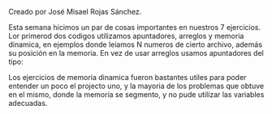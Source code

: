 Creado por José Misael Rojas Sánchez.

Esta semana hicimos un par de cosas importantes en nuestros 7 ejercicios. Lor primerod dos codigos utilizamos apuntadores, arreglos y memoria dinamica, en ejemplos donde leiamos N numeros de cierto archivo, además su posición en la memoria. En vez de usar arreglos usamos apuntadores del tipo: 

Los ejercicios de memoria dinamica fueron bastantes utiles para poder entender un poco el projecto uno, y la mayoria de los problemas que obtuve en el mismo, donde la memoría se segmento, y no pude utilizar las variables adecuadas.